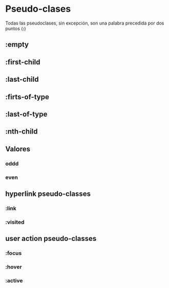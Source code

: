 # Pseudo-clases

Todas las pseudoclases, sin excepción, son una palabra precedida por dos puntos (**:**)

## :empty

## :first-child

## :last-child

## :firts-of-type

## :last-of-type

## :nth-child

## Valores

### oddd

### even

## hyperlink pseudo-classes

### :link

### :visited

## user action pseudo-classes

### :focus

### :hover

### :active



